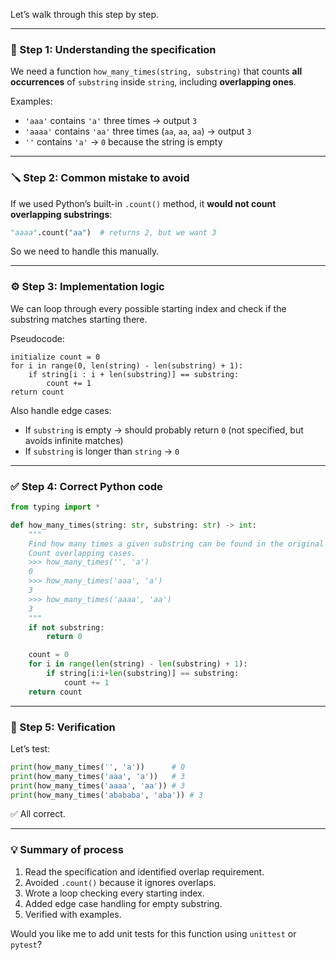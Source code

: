 Let’s walk through this step by step.

---

### 🧩 Step 1: Understanding the specification

We need a function `how_many_times(string, substring)` that counts **all occurrences** of `substring` inside `string`, including **overlapping ones**.

Examples:

* `'aaa'` contains `'a'` three times → output `3`
* `'aaaa'` contains `'aa'` three times (`aa`, `aa`, `aa`) → output `3`
* `''` contains `'a'` → `0` because the string is empty

---

### 🪛 Step 2: Common mistake to avoid

If we used Python’s built-in `.count()` method, it **would not count overlapping substrings**:

```python
"aaaa".count("aa")  # returns 2, but we want 3
```

So we need to handle this manually.

---

### ⚙️ Step 3: Implementation logic

We can loop through every possible starting index and check if the substring matches starting there.

Pseudocode:

```
initialize count = 0
for i in range(0, len(string) - len(substring) + 1):
    if string[i : i + len(substring)] == substring:
        count += 1
return count
```

Also handle edge cases:

* If `substring` is empty → should probably return `0` (not specified, but avoids infinite matches)
* If `substring` is longer than `string` → `0`

---

### ✅ Step 4: Correct Python code

```python
from typing import *

def how_many_times(string: str, substring: str) -> int:
    """
    Find how many times a given substring can be found in the original string.
    Count overlapping cases.
    >>> how_many_times('', 'a')
    0
    >>> how_many_times('aaa', 'a')
    3
    >>> how_many_times('aaaa', 'aa')
    3
    """
    if not substring:
        return 0

    count = 0
    for i in range(len(string) - len(substring) + 1):
        if string[i:i+len(substring)] == substring:
            count += 1
    return count
```

---

### 🧠 Step 5: Verification

Let’s test:

```python
print(how_many_times('', 'a'))      # 0
print(how_many_times('aaa', 'a'))   # 3
print(how_many_times('aaaa', 'aa')) # 3
print(how_many_times('abababa', 'aba')) # 3
```

✅ All correct.

---

### 💡 Summary of process

1. Read the specification and identified overlap requirement.
2. Avoided `.count()` because it ignores overlaps.
3. Wrote a loop checking every starting index.
4. Added edge case handling for empty substring.
5. Verified with examples.

Would you like me to add unit tests for this function using `unittest` or `pytest`?
